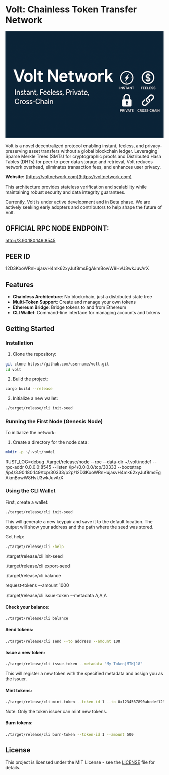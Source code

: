# Volt: Chainless Token Transfer Network

![Volt Network Cover](cover.png)

Volt is a novel decentralized protocol enabling instant, feeless, and privacy-preserving asset transfers without a global blockchain ledger. Leveraging Sparse Merkle Trees (SMTs) for cryptographic proofs and Distributed Hash Tables (DHTs) for peer-to-peer data storage and retrieval, Volt reduces network overhead, eliminates transaction fees, and enhances user privacy.

**Website:** [https://voltnetwork.com](https://voltnetwork.com)

This architecture provides stateless verification and scalability while maintaining robust security and data integrity guarantees.

Currently, Volt is under active development and in Beta phase. We are actively seeking early adopters and contributors to help shape the future of Volt.

## OFFICIAL RPC NODE ENDPOINT:

http://3.90.180.149:8545

## PEER ID

12D3KooWRnHujasvH4mk62xyJuf8msEgAkmBowW8HvU3wkJuvArX

## Features

-  **Chainless Architecture**: No blockchain, just a distributed state tree
-  **Multi-Token Support**: Create and manage your own tokens
-  **Ethereum Bridge**: Bridge tokens to and from Ethereum
-  **CLI Wallet**: Command-line interface for managing accounts and tokens

## Getting Started

### Installation

1. Clone the repository:

```bash
git clone https://github.com/username/volt.git
cd volt
```

2. Build the project:

```bash
cargo build --release
```

3. Initialize a new wallet:

```bash
./target/release/cli init-seed
```

### Running the First Node (Genesis Node)

To initialize the network:

1. Create a directory for the node data:

```bash
mkdir -p ~/.volt/node1
```

RUST_LOG=debug ./target/release/node --rpc --data-dir ~/.volt/node1 --rpc-addr 0.0.0.0:8545 --listen /ip4/0.0.0.0/tcp/30333 --bootstrap /ip4/3.90.180.149/tcp/30333/p2p/12D3KooWRnHujasvH4mk62xyJuf8msEgAkmBowW8HvU3wkJuvArX

### Using the CLI Wallet

First, create a wallet:

```bash
./target/release/cli init-seed
```

This will generate a new keypair and save it to the default location. The output will show your address and the path where the seed was stored.

Get help:

```bash
./target/release/cli -help
```

./target/release/cli init-seed

./target/release/cli export-seed

./target/release/cli balance

request-tokens --amount 1000

./target/release/cli issue-token --metadata A,A,A

#### Check your balance:

```bash
./target/release/cli balance
```

#### Send tokens:

```bash
./target/release/cli send --to address --amount 100
```

#### Issue a new token:

```bash
./target/release/cli issue-token --metadata "My Token|MTK|18"
```

This will register a new token with the specified metadata and assign you as the issuer.

#### Mint tokens:

```bash
./target/release/cli mint-token --token-id 1 --to 0x1234567890abcdef1234567890abcdef1234567890abcdef1234567890abcdef --amount 1000
```

Note: Only the token issuer can mint new tokens.

#### Burn tokens:

```bash
./target/release/cli burn-token --token-id 1 --amount 500
```

## License

This project is licensed under the MIT License - see the [LICENSE](LICENSE) file for details.
